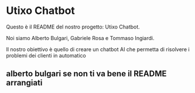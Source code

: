 # Utixo Chatbot

Questo è il README del nostro progetto: Utixo Chatbot.

Noi siamo Alberto Bulgari, Gabriele Rosa e Tommaso Ingiardi.

Il nostro obiettivo è quello di creare un chatbot AI che permetta di risolvere i problemi dei clienti in automatico

## alberto bulgari se non ti va bene il README arrangiati

